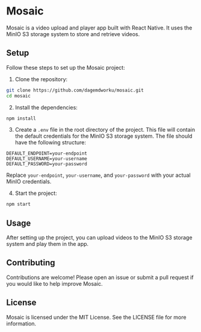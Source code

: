 # Mosaic

Mosaic is a video upload and player app built with React Native. It uses the MinIO S3 storage system to store and retrieve videos.

## Setup

Follow these steps to set up the Mosaic project:

1. Clone the repository:

```sh
git clone https://github.com/dagemdworku/mosaic.git
cd mosaic
```

2. Install the dependencies:
```sh
npm install
```

3. Create a `.env` file in the root directory of the project. This file will contain the default credentials for the MinIO S3 storage system. The file should have the following structure:

```
DEFAULT_ENDPOINT=your-endpoint
DEFAULT_USERNAME=your-username
DEFAULT_PASSWORD=your-password
```

Replace `your-endpoint`, `your-username`, and `your-password` with your actual MinIO credentials.

4. Start the project:
```sh
npm start
```

## Usage
After setting up the project, you can upload videos to the MinIO S3 storage system and play them in the app.

## Contributing
Contributions are welcome! Please open an issue or submit a pull request if you would like to help improve Mosaic.

## License
Mosaic is licensed under the MIT License. See the LICENSE file for more information.